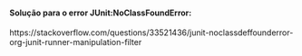 

<h4>Solução para o error JUnit:NoClassFoundError:</h4>
https://stackoverflow.com/questions/33521436/junit-noclassdeffounderror-org-junit-runner-manipulation-filter
